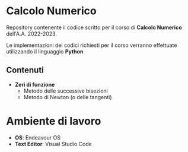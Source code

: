 # Calcolo Numerico
Repository contenente il codice scritto per il corso di __Calcolo Numerico__ dell'A.A. 2022-2023.

Le implementazioni dei codici richiesti per il corso verranno effettuate utilizzando il linguaggio __Python__

## Contenuti
- __Zeri di funzione__
  - Metodo delle successive bisezioni
  - Metodo di Newton (o delle tangenti)


# Ambiente di lavoro
- __OS__: Endeavour OS
- __Text Editor__: Visual Studio Code
